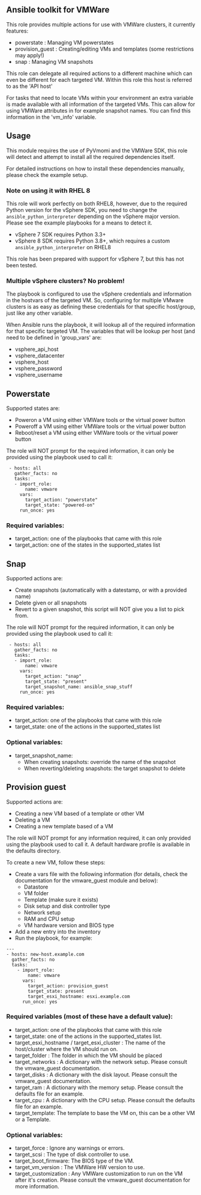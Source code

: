 ## Ansible toolkit for VMWare
This role provides multiple actions for use with VMWare clusters, it currently
features:

* powerstate : Managing VM powerstates
* provision_guest : Creating/editing VMs and templates (some restrictions may apply!)
* snap : Managing VM snapshots

This role can delegate all required actions to a different machine which can
even be different for each targeted VM. Within this role this host is
referred to as the 'API host'

For tasks that need to locate VMs within your environment an extra variable is made available with
all information of the targeted VMs. This can allow for using VMWare attributes in for example
snapshot names. You can find this information in the 'vm_info' variable.

## Usage
This module requires the use of PyVmomi and the VMWare SDK, this role will
detect and attempt to install all the required dependencies itself.

For detailed instructions on how to install these dependencies manually, please
check the example setup.

### Note on using it with RHEL 8
This role will work perfectly on both RHEL8, however, due to the required Python version for
the vSphere SDK, you need to change the ```ansible_python_interpreter``` depending on the vSphere major version. Please see the example playbooks for a means to detect it.

* vSphere 7 SDK requires Python 3.3+
* vSphere 8 SDK requires Python 3.8+, which requires a custom ```ansible_python_interpreter``` on RHEL8

This role has been prepared with support for vSphere 7, but this has not been tested.

### Multiple vSphere clusters? No problem!
The playbook is configured to use the vSphere credentials and information
in the hostvars of the targeted VM. So, configuring for multiple VMware
clusters is as easy as defining these credentials for that specific host/group,
just like any other variable.

When Ansible runs the playbook, it will lookup all of the required information
for that specific targeted VM. The variables that will be lookup per host (and
need to be defined in 'group_vars' are:

* vsphere_api_host
* vsphere_datacenter
* vsphere_host
* vsphere_password
* vsphere_username

## Powerstate
Supported states are:

 * Poweron a VM using either VMWare tools or the virtual power button
 * Poweroff a VM using either VMWare tools or the virtual power button
 * Reboot/reset a VM using either VMWare tools or the virtual power button

The role will NOT prompt for the required information, it can only be
provided using the playbook used to call it:

```
 - hosts: all
   gather_facts: no
   tasks:
   - import_role:
       name: vmware
     vars:
       target_action: "powerstate"
       target_state: "powered-on"
     run_once: yes
```

### Required variables:

 * target_action: one of the playbooks that came with this role
 * target_action: one of the states in the supported_states list

## Snap
Supported actions are:

 * Create snapshots (automatically with a datestamp, or with a provided name)
 * Delete given or all snapshots
 * Revert to a given snapshot, this script will NOT give you a list to pick from.

The role will NOT prompt for the required information, it can only be
provided using the playbook used to call it:

```
 - hosts: all
   gather_facts: no
   tasks:
   - import_role:
       name: vmware
     vars:
       target_action: "snap"
       target_state: "present"
       target_snapshot_name: ansible_snap_stuff
     run_once: yes
```

### Required variables:

 * target_action: one of the playbooks that came with this role
 * target_state: one of the actions in the supported_states list

### Optional variables:

 * target_snapshot_name:
   * When creating snapshots: override the name of the snapshot
   * When reverting/deleting snapshots: the target snapshot to delete

## Provision guest
Supported actions are:

* Creating a new VM based of a template or other VM
* Deleting a VM
* Creating a new template based of a VM

The role will NOT prompt for any information required, it can only
provided using the playbook used to call it. A default hardware profile is
available in the defaults directory.

To create a new VM, follow these steps:

* Create a vars file with the following information (for details, check
  the documentation for the vmware_guest module and below):
  * Datastore
  * VM folder
  * Template (make sure it exists)
  * Disk setup and disk controller type
  * Network setup
  * RAM and CPU setup
  * VM hardware version and BIOS type
* Add a new entry into the inventory
* Run the playbook, for example:

```
---
- hosts: new-host.example.com
  gather_facts: no
  tasks:
    - import_role:
        name: vmware
      vars:
        target_action: provision_guest
        target_state: present
        target_esxi_hostname: esxi.example.com
      run_once: yes
```

### Required variables (most of these have a default value):

 * target_action: one of the playbooks that came with this role
 * target_state: one of the actions in the supported_states list.
 * target_esxi_hostname / target_esxi_cluster : The name of the host/cluster
 where the VM should run on.
 * target_folder : The folder in which the VM should be placed
 * target_networks : A dictionary with the network setup. Please consult the
 vmware_guest documentation.
 * target_disks : A dictionary with the disk layout. Please consult the
 vmware_guest documentation.
 * target_ram : A dictionary with the memory setup. Please consult the
 defaults file for an example.
 * target_cpu : A dictionary with the CPU setup. Please consult the
 defaults file for an example.
 * target_template: The template to base the VM on, this can be a other VM or
 a Template.

### Optional variables:

 * target_force : Ignore any warnings or errors.
 * target_scsi : The type of disk controller to use.
 * target_boot_firmware: The BIOS type of the VM.
 * target_vm_version : The VMWare HW version to use.
 * target_customization : Any VMWare customization to run on the VM after
 it's creation. Please consult the vmware_guest documentation for more
 information.
